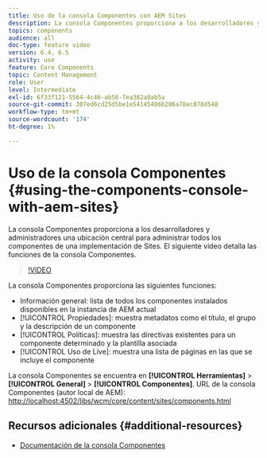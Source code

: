 ```yaml
---
title: Uso de la consola Componentes con AEM Sites
description: La consola Componentes proporciona a los desarrolladores y administradores una ubicación central para administrar todos los componentes de una implementación de Sites. El siguiente vídeo detalla las funciones de la consola Componentes.
topics: components
audience: all
doc-type: feature video
version: 6.4, 6.5
activity: use
feature: Core Components
topic: Content Management
role: User
level: Intermediate
exl-id: 6f33f121-5564-4c46-ab56-7ea382a0ab5a
source-git-commit: 307ed6cd25d5be1e54145406b206a78ec878d548
workflow-type: tm+mt
source-wordcount: '174'
ht-degree: 1%

---
```


# Uso de la consola Componentes {#using-the-components-console-with-aem-sites}

La consola Componentes proporciona a los desarrolladores y administradores una ubicación central para administrar todos los componentes de una implementación de Sites. El siguiente vídeo detalla las funciones de la consola Componentes.

>[!VIDEO](https://video.tv.adobe.com/v/17417/?quality=9&learn=on)

La consola Componentes proporciona las siguientes funciones:

* Información general: lista de todos los componentes instalados disponibles en la instancia de AEM actual
* [!UICONTROL Propiedades]: muestra metadatos como el título, el grupo y la descripción de un componente
* [!UICONTROL Políticas]: muestra las directivas existentes para un componente determinado y la plantilla asociada
* [!UICONTROL Uso de Live]: muestra una lista de páginas en las que se incluye el componente

La consola Componentes se encuentra en **[!UICONTROL Herramientas]** > **[!UICONTROL General]** > **[!UICONTROL Componentes]**.
URL de la consola Componentes (autor local de AEM): [http://localhost:4502/libs/wcm/core/content/sites/components.html](http://localhost:4502/libs/wcm/core/content/sites/components.html)

## Recursos adicionales {#additional-resources}

* [Documentación de la consola Componentes](https://helpx.adobe.com/experience-manager/6-5/sites/authoring/using/default-components-console.html)
